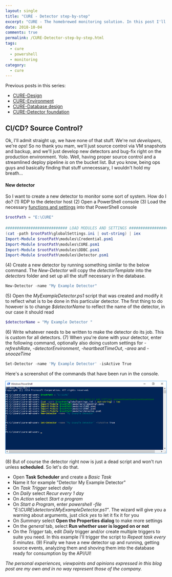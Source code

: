 ```yaml
---
layout: single
title: "CURE - Detector step-by-step"
excerpt: "CURE - The homebrewed monitoring solution. In this post I'll describe the steps for setting up an example detector."
date: 2018-10-04
comments: true
permalink: /CURE-Detector-step-by-step.html
tags:
  - cure
  - powershell
  - monitoring
category:
  - cure
---
```

Previous posts in this series:
- [CURE-Design](/CURE-Design.html)
- [CURE-Environment](/CURE-Environment.html)
- [CURE-Database design](/CURE-Database-design.html)
- [CURE-Detector foundation](/CURE-Detector-foundation.html)

## CI/CD? Source Control?
Ok, I'll admit straight up, we have none of that stuff.
We're not *developers*, we're *ops*! So no thank you mam, we'll just source control via VM snapshots and backup, and we'll just develop new detectors and bug-fix right on the production environment. 
Yolo.
Well, having proper source control and a streamlined deploy pipeline *is* on the bucket list. But you know, being ops guys and basically finding that stuff unnecessary, I wouldn't hold my breath...

#### New detector
So I want to create a new detector to monitor some sort of system. How do I do? 
(1) RDP to the detector host
(2) Open a PowerShell console
(3) Load the necessary [functions and settings](/CURE-Detector-foundation.html) into that PowerShell console

```powershell
$rootPath = "E:\CURE"

########################### LOAD MODULES AND SETTINGS #############################
(cat -path $rootPath\globalSettings.ini | out-string) | iex
Import-Module $rootPath\modules\Credential.psm1
Import-Module $rootPath\modules\CURE.psm1
Import-Module $rootPath\modules\ODBC.psm1
Import-Module $rootPath\modules\Detector.psm1
```

(4) Create a new detector by running something similar to the below command. The *New-Detector* will copy the *detectorTemplate* into the *detectors* folder and set up all the stuff necessary in the database.
 
```powershell
New-Detector -name "My Example Detector"
```

(5) Open the *MyExampleDetector.ps1* script that was created and modify it to reflect what is to be done in this particular detector. The first thing to do however is to change *$detectorName* to reflect the name of the detector, in our case it should read

```powershell
$detectorName = "My Example Detector "
```

(6) Write whatever needs to be written to make the detector do its job. This is custom for all detectors.
(7) When you're done with your detector, enter the following command, optionally also doing custom settings for *-refreshRate*,  *-detectorEnvironment*, *-heartbeatTimeOut*, *-area* and *-snoozeTime* 

```powershell
Set-Detector -name 'My Example Detector' -isActive True
```

Here's a screenshot of the commands that have been run in the console.

![New detector commands](/assets/images/new-detector-commands.png)

(8) But of course the detector right now is just a dead script and won't run unless **scheduled**. So let's do that.
- Open **Task Scheduler** and create a *Basic Task*
- Name it for example "Detector My Example Detector"
- On *Task Trigger* select *daily*
- On *Daily* select *Recur every 1 day*
- On *Action* select *Start a program*
- On *Start a Program*, enter *powershell -file "E:\CURE\detectors\MyExampleDetector.ps1"*. The wizard will give you a warning about arguments, just click *yes* to let it fix it for you
- On *Summary* select **Open the Properties dialog** to make more settings
- On the *general* tab, select **Run whether user is logged on or not**
- On the *Trigger* tab, edit *Daily* trigger and/or create multiple triggers to suite you need. In this example I'll trigger the script to *Repeat task every 5 minutes*.
(9) Finally we have a new detector up and running, getting source events, analyzing them and shoving them into the database ready for consumption by the API/UI!


*The personal experiences, viewpoints and opinions expressed in this blog post are my own and in no way represent those of the company.*


